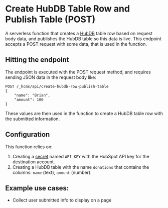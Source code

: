 # Create HubDB Table Row and Publish Table (POST)

A serverless function that creates a [HubDB](https://developers.hubspot.com/docs/cms/features/hubdb) table row based on request body data, and publishes the HubDB table so this data is live. This endpoint accepts a POST request with some data, that is used in the function.

## Hitting the endpoint

The endpoint is executed with the POST request method, and requires sending JSON data in the request body like:

```
POST /_hcms/api/create-hubdb-row-publish-table
{
    "name": "Brian",
    "amount": 100
}
```

These values are then used in the function to create a HubDB table row with the submitted information.

## Configuration

This function relies on:

1. Creating a [secret](https://developers.hubspot.com/docs/cms/features/serverless-functions#secrets) named `API_KEY` with the HubSpot API key for the destination account.
2. Creating a HubDB table with the name `donations` that contains the columns: `name` (text), `amount` (number).

## Example use cases:

- Collect user submitted info to display on a page

